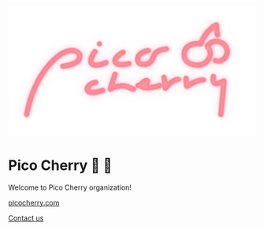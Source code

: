 ![Pico Cherry Logo](../Logo512.png)

# Pico Cherry 🤏 🍒

Welcome to Pico Cherry organization!

[picocherry.com](https://picocherry.com)

[Contact us](mailto:hi@picocherry.com)
